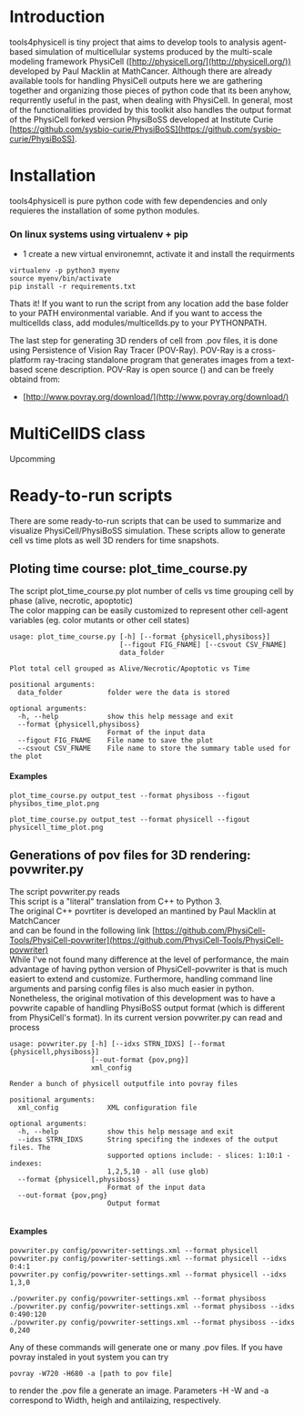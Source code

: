 
# Introduction
tools4physicell is tiny project that aims to develop tools to analysis agent-based simulation of multicellular systems produced by the multi-scale modeling framework PhysiCell ([http://physicell.org/](http://physicell.org/)) developed by Paul Macklin at MathCancer. Although there are already available tools for handling PhysiCell outputs here we are gathering together and organizing those pieces of python code that its been anyhow, requrrently useful in the past, when dealing with PhysiCell. In general, most of the functionalities provided by this toolkit also handles the output format of the PhysiCell forked version PhysiBoSS developed at Institute Curie [https://github.com/sysbio-curie/PhysiBoSS](https://github.com/sysbio-curie/PhysiBoSS).

# Installation
tools4physicell is pure python code with few dependencies and only requieres the installation of some python modules. 
### On linux systems using virtualenv + pip
- 1  create a new virtual environemnt, activate it and install the requirments
~~~~
virtualenv -p python3 myenv
source myenv/bin/activate
pip install -r requirements.txt
~~~~
Thats it! If you want to run the script from any location add the base folder to your PATH environmental variable. And if you want to access the multicellds class, add modules/multicellds.py to your PYTHONPATH.

The last step for generating 3D renders of cell from .pov files, it is done using Persistence of Vision Ray Tracer (POV-Ray). POV-Ray is a cross-platform ray-tracing standalone program that generates images from a text-based scene description. POV-Ray is open source () and can be freely obtaind from: <br>
* [http://www.povray.org/download/](http://www.povray.org/download/)

# MultiCellDS class

Upcomming

# Ready-to-run scripts
There are some ready-to-run scripts that can be used to summarize and visualize PhysiCell/PhysiBoSS simulation. These scripts allow to generate cell vs time plots as well 3D renders for time snapshots.

## Ploting time course: plot_time_course.py
The script plot_time_course.py plot number of cells vs time grouping cell by phase (alive, necrotic, apoptotic) <br>
The color mapping can be easily customized to represent other cell-agent variables (eg. color mutants or other cell states)
	
~~~~
usage: plot_time_course.py [-h] [--format {physicell,physiboss}]
                           [--figout FIG_FNAME] [--csvout CSV_FNAME]
                           data_folder

Plot total cell grouped as Alive/Necrotic/Apoptotic vs Time

positional arguments:
  data_folder           folder were the data is stored

optional arguments:
  -h, --help            show this help message and exit
  --format {physicell,physiboss}
                        Format of the input data
  --figout FIG_FNAME    File name to save the plot
  --csvout CSV_FNAME    File name to store the summary table used for the plot	
~~~~

#### Examples
`plot_time_course.py output_test --format physiboss --figout physibos_time_plot.png`

`plot_time_course.py output_test --format physicell --figout physicell_time_plot.png`


## Generations of pov files for 3D rendering: povwriter.py
The script povwriter.py reads  <br>
This script is a "literal" translation from C++ to Python 3. \
The original C++ povrtiter is developed an mantined by Paul Macklin at MatchCancer \
and can be found in the following link [https://github.com/PhysiCell-Tools/PhysiCell-povwriter](https://github.com/PhysiCell-Tools/PhysiCell-povwriter)
<br>
While I've not found many difference at the level of performance, the main advantage of having python version of PhysiCell-povwriter is that is much easiert to extend and customize. Furthermore, handling command line arguments and parsing config files is also much easier in python. Nonetheless, the original motivation of this development was to have a povwrite capable of handling PhysiBoSS output format (which is different from PhysiCell's format). In its current version povwriter.py can read and process

~~~~
usage: povwriter.py [-h] [--idxs STRN_IDXS] [--format {physicell,physiboss}]
                    [--out-format {pov,png}]
                    xml_config

Render a bunch of physicell outputfile into povray files

positional arguments:
  xml_config            XML configuration file

optional arguments:
  -h, --help            show this help message and exit
  --idxs STRN_IDXS      String specifing the indexes of the output files. The
                        supported options include: - slices: 1:10:1 - indexes:
                        1,2,5,10 - all (use glob)
  --format {physicell,physiboss}
                        Format of the input data
  --out-format {pov,png}
                        Output format
	
~~~~

#### Examples
~~~~
povwriter.py config/povwriter-settings.xml --format physicell
povwriter.py config/povwriter-settings.xml --format physicell --idxs 0:4:1
povwriter.py config/povwriter-settings.xml --format physicell --idxs 1,3,0

./povwriter.py config/povwriter-settings.xml --format physiboss
./povwriter.py config/povwriter-settings.xml --format physiboss --idxs 0:490:120
./povwriter.py config/povwriter-settings.xml --format physiboss --idxs 0,240
~~~~

Any of these commands will generate one or many .pov files. If you have povray instaled in yout system you can try
~~~~
povray -W720 -H680 -a [path to pov file]
~~~~
to render the .pov file a generate an image. Parameters -H -W and -a correspond to Width, heigh and antilaizing, respectively.

